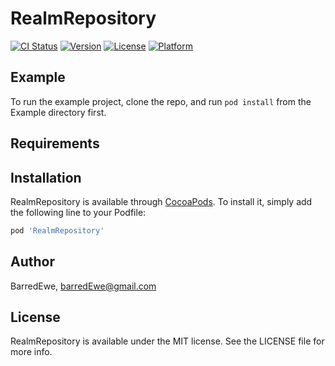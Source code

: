 # RealmRepository

[![CI Status](https://img.shields.io/travis/BarredEwe/RealmRepository.svg?style=flat)](https://travis-ci.org/BarredEwe/RealmRepository)
[![Version](https://img.shields.io/cocoapods/v/RealmRepository.svg?style=flat)](https://cocoapods.org/pods/RealmRepository)
[![License](https://img.shields.io/cocoapods/l/RealmRepository.svg?style=flat)](https://cocoapods.org/pods/RealmRepository)
[![Platform](https://img.shields.io/cocoapods/p/RealmRepository.svg?style=flat)](https://cocoapods.org/pods/RealmRepository)

## Example

To run the example project, clone the repo, and run `pod install` from the Example directory first.

## Requirements

## Installation

RealmRepository is available through [CocoaPods](https://cocoapods.org). To install
it, simply add the following line to your Podfile:

```ruby
pod 'RealmRepository'
```

## Author

BarredEwe, barredEwe@gmail.com

## License

RealmRepository is available under the MIT license. See the LICENSE file for more info.
